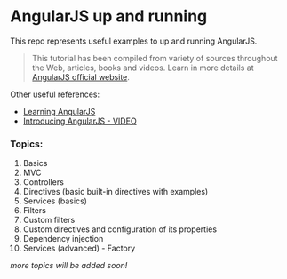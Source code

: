 # AngularJS up and running
This repo represents useful examples to up and running AngularJS.

> This tutorial has been compiled from variety of sources throughout the Web, articles, books and videos.
  Learn in more details at [AngularJS official website](https://angularjs.org/).

Other useful references:

* [Learning AngularJS](http://shop.oreilly.com/product/0636920035831.do)
* [Introducing AngularJS - VIDEO](https://www.packtpub.com/web-development/introducing-angularjs-video)


### Topics:

01. Basics
02. MVC
03. Controllers
04. Directives (basic built-in directives with examples)
05. Services (basics)
05. Filters
06. Custom filters
07. Custom directives and configuration of its properties
08. Dependency injection
09. Services (advanced) - Factory


_more topics will be added soon!_
